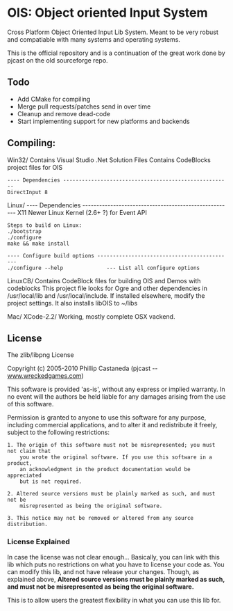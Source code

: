 # OIS: Object oriented Input System

Cross Platform Object Oriented Input Lib System. Meant to be very robust and
compatiable with many systems and operating systems.

This is the official repository and is a continuation of the great work done by pjcast on the old sourceforge repo.

## Todo

- Add CMake for compiling
- Merge pull requests/patches send in over time
- Cleanup and remove dead-code
- Start implementing support for new platforms and backends

## Compiling:
Win32/
	Contains Visual Studio .Net Solution Files
	Contains CodeBlocks project files for OIS

	---- Dependencies ------------------------------------------------------
	DirectInput 8


Linux/
	---- Dependencies ------------------------------------------------------
	X11
        Newer Linux Kernel (2.6+ ?) for Event API

	Steps to build on Linux:
	./bootstrap
	./configure
	make && make install

	---- Configure build options --------------------------------------------
	./configure --help              --- List all configure options


LinuxCB/
        Contains CodeBlock files for building OIS and Demos with codeblocks
        This project file looks for Ogre and other dependencies in /usr/local/lib
        and /usr/local/include. If installed elsewhere, modify the project
        settings. It also installs libOIS to ~/libs

Mac/
	XCode-2.2/
		Working, mostly complete OSX vackend.

## License

The zlib/libpng License

Copyright (c) 2005-2010 Phillip Castaneda (pjcast -- www.wreckedgames.com)

This software is provided 'as-is', without any express or implied warranty. In no
event will the authors be held liable for any damages arising from the use of this
software.

Permission is granted to anyone to use this software for any purpose, including
commercial applications, and to alter it and redistribute it freely, subject to the
following restrictions:

    1. The origin of this software must not be misrepresented; you must not claim that
		you wrote the original software. If you use this software in a product,
		an acknowledgment in the product documentation would be appreciated
		but is not required.

    2. Altered source versions must be plainly marked as such, and must not be
		misrepresented as being the original software.

    3. This notice may not be removed or altered from any source distribution.


### License Explained
In case the license was not clear enough... Basically, you can link with this lib
which puts no restrictions on what you have to license your code as. You can modify
this lib, and not have release your changes. Though, as explained above,
**Altered source versions must be plainly marked as such, and must not be misrepresented
as being the original software.**

This is to allow users the greatest flexibility in what you can use this lib for.
